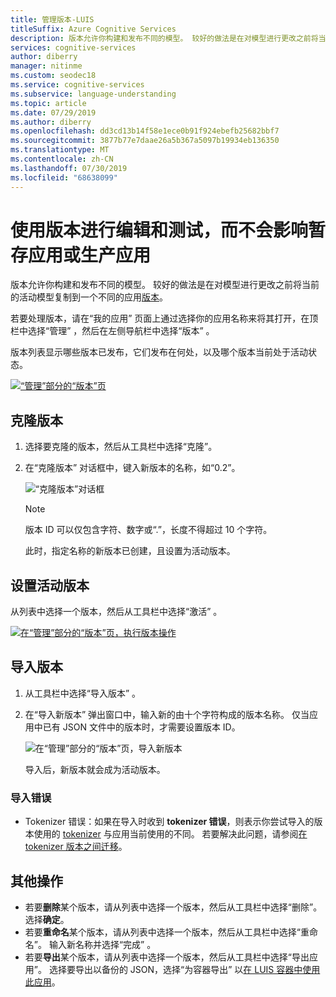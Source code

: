 ```yaml
---
title: 管理版本-LUIS
titleSuffix: Azure Cognitive Services
description: 版本允许你构建和发布不同的模型。 较好的做法是在对模型进行更改之前将当前的活动模型复制到一个不同的应用版本。
services: cognitive-services
author: diberry
manager: nitinme
ms.custom: seodec18
ms.service: cognitive-services
ms.subservice: language-understanding
ms.topic: article
ms.date: 07/29/2019
ms.author: diberry
ms.openlocfilehash: dd3cd13b14f58e1ece0b91f924ebefb25682bbf7
ms.sourcegitcommit: 3877b77e7daae26a5b367a5097b19934eb136350
ms.translationtype: MT
ms.contentlocale: zh-CN
ms.lasthandoff: 07/30/2019
ms.locfileid: "68638099"
---
```

# <a name="use-versions-to-edit-and-test-without-impacting-staging-or-production-apps"></a>使用版本进行编辑和测试，而不会影响暂存应用或生产应用

版本允许你构建和发布不同的模型。 较好的做法是在对模型进行更改之前将当前的活动模型复制到一个不同的应用[版本](luis-concept-version.md)。 

若要处理版本，请在“我的应用”  页面上通过选择你的应用名称来将其打开，在顶栏中选择“管理”  ，然后在左侧导航栏中选择“版本”  。 

版本列表显示哪些版本已发布，它们发布在何处，以及哪个版本当前处于活动状态。 

[![“管理”部分的“版本”页](./media/luis-how-to-manage-versions/versions-import.png "“管理”部分的“版本”页")](./media/luis-how-to-manage-versions/versions-import.png#lightbox)

## <a name="clone-a-version"></a>克隆版本

1. 选择要克隆的版本，然后从工具栏中选择“克隆”。  

2. 在“克隆版本”  对话框中，键入新版本的名称，如“0.2”。

   ![“克隆版本”对话框](./media/luis-how-to-manage-versions/version-clone-version-dialog.png)
 
     > [!NOTE]
     > 版本 ID 可以仅包含字符、数字或“.”，长度不得超过 10 个字符。
 
   此时，指定名称的新版本已创建，且设置为活动版本。

## <a name="set-active-version"></a>设置活动版本

从列表中选择一个版本，然后从工具栏中选择“激活”  。 

[![在“管理”部分的“版本”页，执行版本操作](./media/luis-how-to-manage-versions/versions-other.png "在“管理”部分的“版本”页，执行版本操作")](./media/luis-how-to-manage-versions/versions-other.png#lightbox)

## <a name="import-version"></a>导入版本

1. 从工具栏中选择“导入版本”  。 

2. 在“导入新版本”  弹出窗口中，输入新的由十个字符构成的版本名称。 仅当应用中已有 JSON 文件中的版本时，才需要设置版本 ID。

    ![在“管理”部分的“版本”页，导入新版本](./media/luis-how-to-manage-versions/versions-import-pop-up.png)

    导入后，新版本就会成为活动版本。

### <a name="import-errors"></a>导入错误

* Tokenizer 错误：如果在导入时收到 **tokenizer 错误**，则表示你尝试导入的版本使用的 [tokenizer](luis-language-support.md#custom-tokenizer-versions) 与应用当前使用的不同。 若要解决此问题，请参阅[在 tokenizer 版本之间迁移](luis-language-support.md#migrating-between-tokenizer-versions)。

<a name = "export-version"></a>

## <a name="other-actions"></a>其他操作

* 若要**删除**某个版本，请从列表中选择一个版本，然后从工具栏中选择“删除”。  选择**确定**。 
* 若要**重命名**某个版本，请从列表中选择一个版本，然后从工具栏中选择“重命名”。  输入新名称并选择“完成”  。 
* 若要**导出**某个版本，请从列表中选择一个版本，然后从工具栏中选择“导出应用”。  选择要导出以备份的 JSON，选择“为容器导出”  以[在 LUIS 容器中使用此应用](luis-container-howto.md)。  

